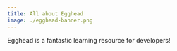 ```yaml
---
title: All about Egghead
image: ./egghead-banner.png
---
```


Egghead is a fantastic learning resource for developers!